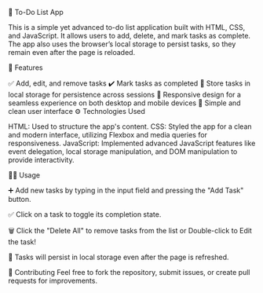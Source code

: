 📝 To-Do List App


This is a simple yet advanced to-do list application built with HTML, CSS, and JavaScript. It allows users to add, delete, and mark tasks as complete. The app also uses the browser’s local storage to persist tasks, so they remain even after the page is reloaded.

🚀 Features


✅ Add, edit, and remove tasks
✔️ Mark tasks as completed
💾 Store tasks in local storage for persistence across sessions
📱 Responsive design for a seamless experience on both desktop and mobile devices
🎨 Simple and clean user interface
⚙️ Technologies Used

HTML: Used to structure the app's content.
CSS: Styled the app for a clean and modern interface, utilizing Flexbox and media queries for responsiveness.
JavaScript: Implemented advanced JavaScript features like event delegation, local storage manipulation, and DOM manipulation to provide interactivity.





🏃‍♂️ Usage

➕ Add new tasks by typing in the input field and pressing the "Add Task" button.

✅ Click on a task to toggle its completion state.

🗑️ Click the "Delete All" to remove tasks from the list or Double-click to Edit the task!

🔄 Tasks will persist in local storage even after the page is refreshed.


🤝 Contributing
Feel free to fork the repository, submit issues, or create pull requests for improvements.
